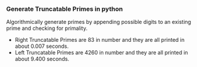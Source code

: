 ### Generate Truncatable Primes in python
Algorithmically generate primes by appending possible digits to an existing prime and checking for primality.

* Right Truncatable Primes are 83 in number and they are all printed in about 0.007 seconds.
* Left Truncatable Primes are 4260 in number and they are all printed in about 9.400 seconds.
